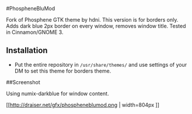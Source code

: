 #PhospheneBluMod

Fork of Phosphene GTK theme by hdni. This version is for borders only. Adds dark blue 2px border on every window, removes window title. Tested in Cinnamon/GNOME 3.

## Installation
* Put the entire repository in `/usr/share/themes/` and use settings of your DM to set this theme for borders theme.

##Screenshot

Using numix-darkblue for window content.

[[http://draiser.net/gfx/phospheneblumod.png | width=804px ]]

